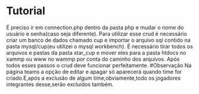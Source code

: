 # Tutorial
É preciso ir em connection.php dentro da pasta php e mudar o nome do usuário e senha(caso seja diferente).
Para utilizar esse crud é necessário criar um banco de dados chamado cup e importar o arquivo sql contido na pasta mysql/cup(eu utilizei o mysql workbench).
É necessário tirar todos os arquivos e pastas da pasta star_cup e mover eles para a pasta htdocs no xammp ou www no wammp por conta do caminho dos arquivos.
Após todos esses passos o crud deve funcionar perfeitamente.
#Observação
Na página teams a opção de editar e apagar só aparecerá quando time for criado.E,após a exclusão de algum time,obviamente,todo os jogadores integrantes desse,serão excluidos também.
